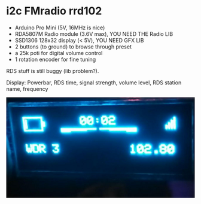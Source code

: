 # i2c FMradio rrd102

- Arduino Pro Mini (5V, 16MHz is nice)
- RDA5807M Radio module (3.6V max), YOU NEED THE Radio LIB
- SSD1306 128x32 display (< 5V), YOU NEED GFX LIB
- 2 buttons (to ground) to browse through preset
- a 25k poti for digital volume control
- 1 rotation encoder for fine tuning

RDS stuff is still buggy (lib problem?).

Display: Powerbar, RDS time, signal strength, volume level, RDS station name, frequency

![Image](image.jpg)
